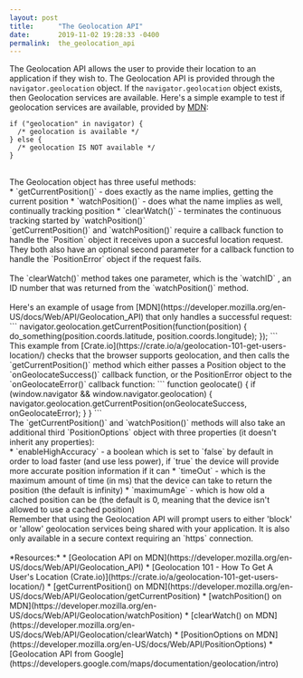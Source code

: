 ```yaml
---
layout: post
title:      "The Geolocation API"
date:       2019-11-02 19:28:33 -0400
permalink:  the_geolocation_api
---
```



The Geolocation API allows the user to provide their location to an application if they wish to.  The Geolocation API is provided through the `navigator.geolocation` object.  If the `navigator.geolocation` object exists, then Geolocation services are available.  Here's a simple example to test if geolocation services are available, provided by [MDN](https://developer.mozilla.org/en-US/docs/Web/API/Geolocation_API):
```
if ("geolocation" in navigator) {
  /* geolocation is available */
} else {
  /* geolocation IS NOT available */
}
```

<br/>
The Geolocation object has three useful methods:
<br/>
* `getCurrentPosition()` - does exactly as the name implies, getting the current position
* `watchPosition()` - does what the name implies as well, continually tracking position
* `clearWatch()` - terminates the continuous tracking started by `watchPosition()`

<br/>
`getCurrentPosition()` and `watchPosition()` require a callback function to handle the `Position` object it receives upon a succesful location request.  They both also have an optional second parameter for a callback function to handle the `PositionError` object if the request fails.
<br/>
<br/>
The `clearWatch()` method takes one parameter, which is the `watchID` , an ID number that was returned from the `watchPosition()` method.
<br/>
<br/>
Here's an example of usage from [MDN](https://developer.mozilla.org/en-US/docs/Web/API/Geolocation_API) that only handles a successful request:
```
navigator.geolocation.getCurrentPosition(function(position) {
  do_something(position.coords.latitude, position.coords.longitude);
});
```
<br/>
This example from [Crate.io](https://crate.io/a/geolocation-101-get-users-location/) checks that the browser supports geolocation, and then calls the `getCurrentPosition()` method which either passes a Position object to the  `onGeolocateSuccess()` callback function, or the PositionError object to the `onGeolocateError()` callback function:
```
function geolocate() {
  if (window.navigator && window.navigator.geolocation) {
    navigator.geolocation.getCurrentPosition(onGeolocateSuccess, onGeolocateError);
  }
}
```
<br/>
The `getCurrentPosition()` and `watchPosition()` methods will also take an additional third `PositionOptions` object with three properties (it doesn't inherit any properties):
<br/>
* `enableHighAccuracy`  - a boolean which is set to `false` by default in order to load faster (and use less power), if `true` the device will provide more accurate position information if it can
* `timeOut` - which is the maximum amount of time (in ms) that the device can take to return the position (the default is infinity)
* `maximumAge` - which is how old a cached position can be (the default is 0, meaning that the device isn't allowed to use a cached position)

<br/>
Remember that using the Geolocation API will prompt users to either 'block' or 'allow' geolocation services being shared with your application.  It is also only available in a secure context requiring an `https` connection.
<br/>
<br/>
*Resources:*
* [Geolocation API on MDN](https://developer.mozilla.org/en-US/docs/Web/API/Geolocation_API)
* [Geolocation 101 - How To Get A User's Location (Crate.io)](https://crate.io/a/geolocation-101-get-users-location/)
* [getCurrentPosition() on MDN](https://developer.mozilla.org/en-US/docs/Web/API/Geolocation/getCurrentPosition)
* [watchPosition() on MDN](https://developer.mozilla.org/en-US/docs/Web/API/Geolocation/watchPosition)
* [clearWatch() on MDN](https://developer.mozilla.org/en-US/docs/Web/API/Geolocation/clearWatch)
* [PositionOptions on MDN](https://developer.mozilla.org/en-US/docs/Web/API/PositionOptions)
* [Geolocation API from Google](https://developers.google.com/maps/documentation/geolocation/intro)

<br/>
